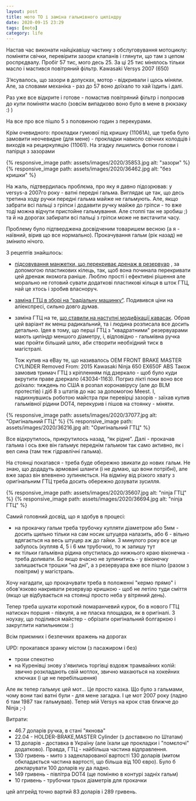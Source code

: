```yaml
---
layout: post
title: мото ТО і заміна гальмівного циліндру
date: 2020-09-15 23:29 
tags: [moto]
category: life
---
```


Настав час виконати найцікавішу частину з обслуговування мотоциклу: поміняти свічки, перевірити зазори клапанів і глянути, що там з цепом роспрєдвалу.
Пробіг 57 тис, мого десь 25. За ці 25 тис мінялось тільки масло і мастився повітряний фільтр. Kawasaki Versys 2007 (650)

З’ясувалось, що зазори в допусках, мотор - відкривали і щось міняли. Але, за словами механіка - раз до 57 воно доїхало то хай їздить і далі.

Раз уже все відкрите і готове - помастив повітряний фільтр і попросив до купи поміняти масло (зовсім випадково воно було в мене в рюкзаку :) )

На все про все пішло 5 з половиною годин з перекурами.



Крім очевидного: прокладки гумової під кришку (11061A), ще треба було замовити неочевидне (для мене) - прокладки навколо свічних колодців і виходів на рециркуляцію (11061).
На згадку лишились фотки голови і папірця з зазорами

{% responsive_image path: assets/images/2020/35853.jpg alt: "зазори" %}
{% responsive_image path: assets/images/2020/36462.jpg alt: "без кришки" %}

На жаль, підтвердилась проблєма, про яку я давно підозрював: у versys-a 2007го року - ватні передні гальма. Виглядає це так, що десь третина ходу ручки передні гальма майже не гальмують. Але, якщо забрати всі пальці з гріпси і додавити ручку майже до гріпси - то вже тоді можна відчути пристойне гальмування. Але стоппі так не зробиш ;) та й на дорогах забирати всі пальці з гріпси може не вистачити часу.

Проблему було підтверджена досвідченим товаришем весною (а я - наївний, вірив що все нормально). Прокачування гальм (рік назад) не змінило нічого.

З рецептів знайшлось:
* [підсовування манжетки, що перекриває дренаж в резервуар](http://www.ninjaclub.ru/forum/topic/13781-sdelat-perednij-tormoz-bolee-korotkohodnym-er-6n/)
  , за допомогою пластикових кілець, так, щоб вона починала перекривати цей дренаж якомога раніше. 
  Люблю прості і ефективні рішення але морально не готовий сувати додаткові пластикові кільця в шток ГТЦ, най це хтось і зробив власноруч.

* [заміна ГТЦ в зборі на “радіальну машинку”](http://www.ninjaclub.ru/forum/topic/26873-tyuning-usilenie-perednego-tormoza-na-er-6f-variant/page-3).
  Подивився ціни на аліекспресі, сильно довго думав.

* заміна ГТЦ на те, [що ставили на наступні модифікації кавасак](https://www.kawasakiversys.com/threads/dramatically-improve-your-brakes-for-less-than-100.17772/). 
  Обрав цей варіант як менш радикальний, та і людина розписала все досить детально. 
  Ідея в тому, що перші ГТЦ з "квадратними" резервуарами мають циліндр меншого діаметру, і, відповідно - гальмівна ручка має пройти більший шлях, аби створити необхідний тиск в магістралі.
  
  Тож купив на eBay те, що називалось OEM FRONT BRAKE MASTER CYLINDER Removed From: 2015 Kawasaki Ninja 650 EX650F ABS
Також замовив тримач ГТЦ з кріпленням під дзеркало - щоб було куди вкрутити праве дзеркало (43034-1163).
Погриз лікті поки воно все доїхало: тиждень по США в розпал коронавірусу (але до BLM протестів) і діб 8 з штатів до нас за допомогою Meest.
І, надихнувшись роботою майстра при перевірці зазорів - заїхав купив гальмівної рідини DOT4, перекурив і пішов на стоянку - міняти.

{% responsive_image path: assets/images/2020/37077.jpg alt: "Оригінальний ГТЦ" %}
{% responsive_image path: assets/images/2020/36216.jpg alt: "Оригінальний ГТЦ" %}

Все відкрутилось, прикрутилось назад, “як рідне”. Далі - прокачав гальма і ось вже він гальмує переднім гальмом так само активно, як і вел сина (там теж гідравлічні гальма).

На стоянці покатався - треба буде обережно звикати до нових гальм. 
Не знаю, що додадуть армовані шланги (і не думаю, що вони потрібні), але вже зараз він впевнено зупиняється. 
На відміну від різкого хвату з оригінальним ГТЦ треба досить обережно дозувати зусилля.

{% responsive_image path: assets/images/2020/35607.jpg alt: "ninja ГТЦ" %}
{% responsive_image path: assets/images/2020/36694.jpg alt: "ninja ГТЦ" %}

Самий головний досвід, що я здобув в процесі:
* на прокачку гальм треба трубочку купляти діаметром або 5мм - досить щильно тільки на сам носик штуцера налазить, або 6 - вільно вдягається на весь штуцер аж до гайки. 
  З минулого року все це забулось (купляв 4, 5 і 6 мм трубочки), то ж запишу тут
* як тільки гальмівна рідина опустилась до нижнього краю віконечка - треба доливати. 
  Бо якщо вчасно не зупинитись - у віконечку залишається трошки "на дні", а з резервуара вже все пішло (разом з повітрям) у магістраль.

Хочу нагадати, що прокачувати треба в положенні "кермо прямо" і обов'язково накривати резервуар кришкою - щоб не летіло туди сміття (якщо це відбувається на стоянці просто неба у вітряний день).

Тепер треба шукати короткий помаранчевий курок, бо в нового ГТЦ натискач поршня - півкуля, а не пласка площадка, як в оригіналі. 
З ноухау, що поділився майстер - обрізати оригінальний болгаркою і закруглити напильником :)

Всім приємних і безпечних вражень на дорогах


UPD: прокатався зранку містом (з пасажиром і без)
* трохи спекотно
* на Куренівці знову з'явились торгівці вздовж трамвайних колій: звично розкладають свій мотлох, звично махаються на хокейних ключках (і це не перебільшення)

Але як тепер гальмує цей мот... 
Це просто казка. 
Що було з гальмами, чому вони такі ватні були - для мене загадка. 
І це мот 2007 року (ладно б там 1987 так гальмував). 
Тепер мій Versys на крок став ближче до Ninja ;-)

Витрати:
* 46.7 доларів ручка, в стані "якнова"
* 22.04 - HOLDER-BRAKE,MASTER Cylinder (з доставкою по Штатам)
* 13 доларів - доставка в Україну (але їхали ще прокладки і "помєлочі" додатково). 
  Правда, ГТЦ - найбільша частина відправлення.
* 130 гривень - мито з задекларованої вартості 130 доларів (митом обкладається частина вартості, що більша від 100 євро). 
  Було б декларувати 100 доларів ну да ладно.
* 149 гривень - півлітра DOT4 (ще поміняю в контурі задніх гальм)
* 10 гривень - трубочки трьох діаметрів для прокачки

цей апгрейд точно вартий 83 доларів і 289 гривень.

